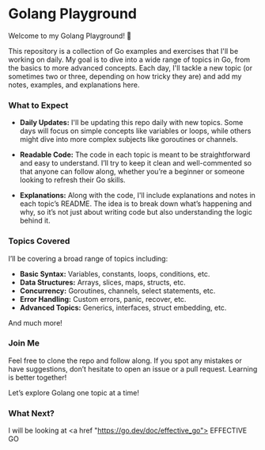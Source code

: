 # Golang Playground

Welcome to my Golang Playground! 🎉

This repository is a collection of Go examples and exercises that I'll be working on daily. My goal is to dive into a wide range of topics in Go, from the basics to more advanced concepts. Each day, I'll tackle a new topic (or sometimes two or three, depending on how tricky they are) and add my notes, examples, and explanations here.

### What to Expect

- **Daily Updates:** I'll be updating this repo daily with new topics. Some days will focus on simple concepts like variables or loops, while others might dive into more complex subjects like goroutines or channels.
- **Readable Code:** The code in each topic is meant to be straightforward and easy to understand. I’ll try to keep it clean and well-commented so that anyone can follow along, whether you’re a beginner or someone looking to refresh their Go skills.

- **Explanations:** Along with the code, I'll include explanations and notes in each topic’s README. The idea is to break down what’s happening and why, so it’s not just about writing code but also understanding the logic behind it.

### Topics Covered

I’ll be covering a broad range of topics including:

- **Basic Syntax:** Variables, constants, loops, conditions, etc.
- **Data Structures:** Arrays, slices, maps, structs, etc.
- **Concurrency:** Goroutines, channels, select statements, etc.
- **Error Handling:** Custom errors, panic, recover, etc.
- **Advanced Topics:** Generics, interfaces, struct embedding, etc.

And much more!

### Join Me

Feel free to clone the repo and follow along. If you spot any mistakes or have suggestions, don’t hesitate to open an issue or a pull request. Learning is better together!

Let’s explore Golang one topic at a time!

### What Next?

I will be looking at <a href "https://go.dev/doc/effective_go"> EFFECTIVE GO </a>
